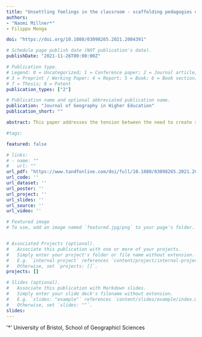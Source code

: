 ```yaml
---
title: "Unsettling feelings in the classroom - scaffolding pedagogies of discomfort as part of decolonising human geography in higher education"
authors:
- "Naomi Millner*"
- Filippo Menga

doi: "https://doi.org/10.1080/03098265.2021.2004391"

# Schedule page publish date (NOT publication's date).
publishDate: "2021-11-26T00:00:00Z"

# Publication type.
# Legend: 0 = Uncategorized; 1 = Conference paper; 2 = Journal article;
# 3 = Preprint / Working Paper; 4 = Report; 5 = Book; 6 = Book section;
# 7 = Thesis; 8 = Patent
publication_types: ["2"]

# Publication name and optional abbreviated publication name.
publication: "Journal of Geography in Higher Education"
publication_short: ""

abstract: This paper addresses the tension between the need to create spaces for unsettling feelings as part of a decolonisation of the curriculum in Higher Education, and the need to create a sense of safety in the classroom. Decolonising the curriculum, here, means exploring how histories of coloniality structure educational institutions, established canons, and socio-natural relations, and cultivating collective practices that move beyond oppressive patternings. As part of this process, as we find ourselves imbricated in the struggles of others and as our emotional grip on the world is unsettled, we – students and teachers alike – may find ourselves experiencing discomfort. This raises an important question, for it is clearly part of the responsibility of an educator to create spaces that feel “safe” for students, and do not induce or trigger trauma. Drawing on experiences in the university classroom and lecture halls, this paper develops the concept of “scaffolding” as the basis for an ethos for embracing discomfort pedagogically. The affordances of physical theatre, film, and visual culture are considered alongside particular tactics as ways to foster the transformation of “settled” fabrics of feeling in care-full ways.

#tags:

featured: false

# links:
# - name: ""
#   url: ""
url_pdf: "https://www.tandfonline.com/doi/full/10.1080/03098265.2021.2004391"
url_code: ''
url_dataset: ''
url_poster: ''
url_project: ''
url_slides: ''
url_source: ''
url_video: ''

# Featured image
# To use, add an image named `featured.jpg/png` to your page's folder. 


# Associated Projects (optional).
#   Associate this publication with one or more of your projects.
#   Simply enter your project's folder or file name without extension.
#   E.g. `internal-project` references `content/project/internal-project/index.md`.
#   Otherwise, set `projects: []`.
projects: []

# Slides (optional).
#   Associate this publication with Markdown slides.
#   Simply enter your slide deck's filename without extension.
#   E.g. `slides: "example"` references `content/slides/example/index.md`.
#   Otherwise, set `slides: ""`.
slides:
---
```


'*' University of Bristol, School of Geographicl Sciences
